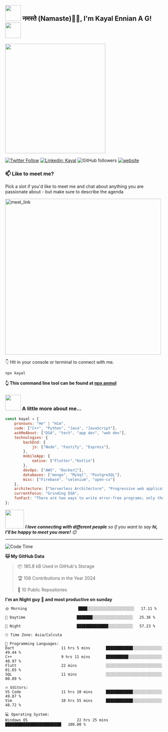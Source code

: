 <h2><img src="https://media.tenor.com/pXmDXN3pwPwAAAAi/esiledoodles-esiledoodles-cora.gif" width="50"/> नमस्ते (Namaste)🙏🏻, I'm Kayal Ennian A G! <img src="https://media.tenor.com/YOphBzO0MfoAAAAi/japanese-animation.gif" width="50"></h2>
<img align='center' src="https://media1.tenor.com/m/8UntVSgyu6QAAAAC/gojo-satoru-satoru-gojo.gif" width="320" height="350">
</em></p>

[![Twitter Follow](https://img.shields.io/twitter/follow/kayal?label=Follow)](https://twitter.com/intent/follow?screen_name=kayalennian)
[![Linkedin: Kayal](https://img.shields.io/badge/-kayal-blue?style=flat-square&logo=Linkedin&logoColor=white&link=https://www.linkedin.com/in/kayal/)](https://www.linkedin.com/in/kayal-ennian-a-g-80b515245/)
![GitHub followers](https://img.shields.io/github/followers/anmol098?label=Follow&style=social)
[![website](https://img.shields.io/badge/Website-46a2f1.svg?&style=flat-square&logo=Google-Chrome&logoColor=white&link=https://vuega.net/)](https://vuega.net/)









### 📫 Like to meet me?

Pick a slot if you'd like to meet me and chat about anything you are passionate about - but make sure to describe the agenda

<a href="https://www.linkedin.com/in/kayal-ennian-a-g-80b515245/" target="_blank">
  <img width="498" alt="meet_link" src="https://user-images.githubusercontent.com/15426564/144297439-f530f383-e73e-41e0-9914-a9b7d3f432e5.png">
</a>


👇 Hit in your console or terminal to connect with me.

```bash
npx kayal
```
**👆 This command line tool can be found at [npx anmol](https://github.com/iamendless10/npx_card)**

### <img src="https://media.giphy.com/media/VgCDAzcKvsR6OM0uWg/giphy.gif" width="50"> A little more about me...  

```javascript
const kayal = {
    pronouns: "He" | "Him",
    code: ["C++", "Python", "Java", "JavaScript"],
    askMeAbout: ["DSA", "tech", "app dev", "web dev"],
    technologies: {
        backEnd: {
            js: ["Node", "Fastify", "Express"],
        },
        mobileApp: {
            native: ["Flutter","Kotlin"]
        },
        devOps: ["AWS", "Docker🐳"],
        databases: ["mongo", "MySql", "PostgreSQL"],
        misc: ["Firebase", "selenium", "open-cv"]
    },
    architecture: ["Serverless Architecture", "Progressive web applications", "Single page applications"],
    currentFocus: "Grinding DSA",
    funFact: "There are two ways to write error-free programs; only the third one works"
};
```

<img src="https://media.giphy.com/media/LnQjpWaON8nhr21vNW/giphy.gif" width="60"> <em><b>I love connecting with different people</b> so if you want to say <b>hi, I'll be happy to meet you more!</b> 😊</em>

---
<!--START_SECTION:waka-->
![Code Time](http://img.shields.io/badge/Code%20Time-3%2C056%20hrs%2056%20mins-blue)


**🐱 My GitHub Data** 

> 📦 185.8 kB Used in GitHub's Storage 
 > 
> 🏆 106 Contributions in the Year 2024
 > 
> 📜 10 Public Repositories 
 > 

**I'm an Night guy 🦇 and most productive on sunday** 

```text
🌞 Morning                       ████░░░░░░░░░░░░░░░░░░░░░   17.11 %

🌆 Daytime                       ███████░░░░░░░░░░░░░░░░░░   25.36 %

🌙 Night                         ██████████████░░░░░░░░░░░   57.23 %

```


```text
🕑︎ Time Zone: Asia/Calcuta

💬 Programming Languages: 
Dart                     11 hrs 5 mins       ████████████░░░░░░░░░░░░░   49.44 % 
C++                      9 hrs 11 mins       ██████████░░░░░░░░░░░░░░░   40.97 % 
Flutt                    22 mins             ░░░░░░░░░░░░░░░░░░░░░░░░░   01.65 % 
SQL                      11 mins             ░░░░░░░░░░░░░░░░░░░░░░░░░   00.89 % 

🔥 Editors: 
VS Code                  11 hrs 10 mins      ████████████░░░░░░░░░░░░░   49.87 % 
Vim                      10 hrs 55 mins      ████████████░░░░░░░░░░░░░   48.72 % 

💻 Operating System: 
Windows OS                      22 hrs 25 mins      █████████████████████████   100.00 % 
```
